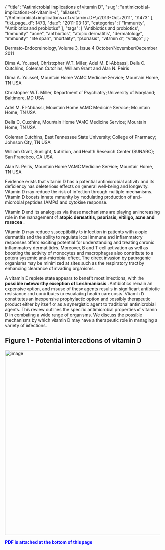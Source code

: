 {
    "title": "Antimicrobial implications of vitamin D",
    "slug": "antimicrobial-implications-of-vitamin-d",
    "aliases": [
        "/Antimicrobial+implications+of+vitamin+D+\u2013+Oct+2011",
        "/1473"
    ],
    "tiki_page_id": 1473,
    "date": "2011-03-13",
    "categories": [
        "Immunity",
        "Antibiotics and probiotics"
    ],
    "tags": [
        "Antibiotics and probiotics",
        "Immunity",
        "acne",
        "antibiotics",
        "atopic dermatitis",
        "dermatology",
        "immunity",
        "life span",
        "mortality",
        "psoriasis",
        "vitamin d",
        "vitiligo"
    ]
}


Dermato-Endocreinology, Volume 3, Issue 4   October/November/December 2011

Dima A. Youssef, Christopher W.T. Miller, Adel M. El-Abbassi, Della C. Cutchins, Coleman Cutchins, William Grant and Alan N. Peiris

Dima A. Youssef,     Mountain Home VAMC Medicine Service; Mountain Home, TN USA 

Christopher W.T. Miller,     Department of Psychiatry; University of Maryland; Baltimore, MD USA 

Adel M. El-Abbassi,     Mountain Home VAMC Medicine Service; Mountain Home, TN USA 

Della C. Cutchins,     Mountain Home VAMC Medicine Service; Mountain Home, TN USA 

Coleman Cutchins,     East Tennessee State University; College of Pharmacy; Johnson City, TN USA 

William Grant,     Sunlight, Nutrition, and Health Research Center (SUNARC); San Francisco, CA USA 

Alan N. Peiris,     Mountain Home VAMC Medicine Service; Mountain Home, TN USA 

Evidence exists that vitamin D has a potential antimicrobial activity and its deficiency has deleterious effects on general well-being and longevity. Vitamin D may reduce the risk of infection through multiple mechanisms. Vitamin D boosts innate immunity by modulating production of anti-microbial peptides (AMPs) and cytokine response. 

Vitamin D and its analogues via these mechanisms are playing an increasing role in the management of  **atopic dermatitis, psoriasis, vitiligo, acne and rosacea** . 

Vitamin D may reduce susceptibility to infection in patients with atopic dermatitis and the ability to regulate local immune and inflammatory responses offers exciting potential for understanding and treating chronic inflammatory dermatitides. Moreover, B and T cell activation as well as boosting the activity of monocytes and macrophages also contribute to a potent systemic anti-microbial effect. The direct invasion by pathogenic organisms may be minimized at sites such as the respiratory tract by enhancing clearance of invading organisms. 

A vitamin D replete state appears to benefit most infections, with the  **possible noteworthy exception of Leishmaniasis** . Antibiotics remain an expensive option, and misuse of these agents results in significant antibiotic resistance and contributes to escalating health care costs. Vitamin D constitutes an inexpensive prophylactic option and possibly therapeutic product either by itself or as a synergistic agent to traditional antimicrobial agents. This review outlines the specific antimicrobial properties of vitamin D in combating a wide range of organisms. We discuss the possible mechanisms by which vitamin D may have a therapeutic role in managing a variety of infections.

## Figure 1 - Potential interactions of vitamin D

<img src="https://d378j1rmrlek7x.cloudfront.net/attachments/jpeg/antimicrob-fig-1.jpg" alt="image" width="600">

 **<span style="color:#00F;">PDF is attached at the bottom of this page</span>**